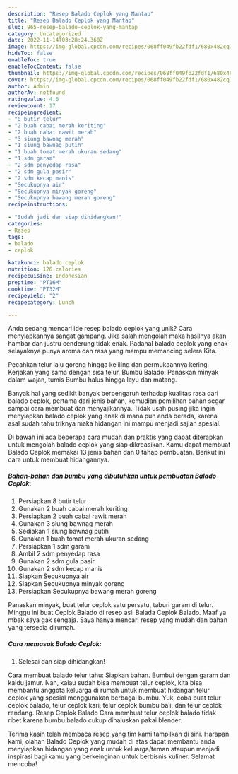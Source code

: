 ```yaml
---
description: "Resep Balado Ceplok yang Mantap"
title: "Resep Balado Ceplok yang Mantap"
slug: 965-resep-balado-ceplok-yang-mantap
category: Uncategorized
date: 2022-11-14T03:28:24.360Z
image: https://img-global.cpcdn.com/recipes/068ff049fb22fdf1/680x482cq70/balado-ceplok-foto-resep-utama.jpg
hideToc: false
enableToc: true
enableTocContent: false
thumbnail: https://img-global.cpcdn.com/recipes/068ff049fb22fdf1/680x482cq70/balado-ceplok-foto-resep-utama.jpg
cover: https://img-global.cpcdn.com/recipes/068ff049fb22fdf1/680x482cq70/balado-ceplok-foto-resep-utama.jpg
author: Admin
authorAv: notfound
ratingvalue: 4.6
reviewcount: 17
recipeingredient:
- "8 butir telur"
- "2 buah cabai merah keriting"
- "2 buah cabai rawit merah"
- "3 siung bawnag merah"
- "1 siung bawnag putih"
- "1 buah tomat merah ukuran sedang"
- "1 sdm garam"
- "2 sdm penyedap rasa"
- "2 sdm gula pasir"
- "2 sdm kecap manis"
- "Secukupnya air"
- "Secukupnya minyak goreng"
- "Secukupnya bawang merah goreng"
recipeinstructions:

- "Sudah jadi dan siap dihidangkan!"
categories:
- Resep
tags:
- balado
- ceplok

katakunci: balado ceplok 
nutrition: 126 calories
recipecuisine: Indonesian
preptime: "PT16M"
cooktime: "PT32M"
recipeyield: "2"
recipecategory: Lunch

---
```





Anda sedang mencari ide resep balado ceplok yang unik? Cara menyiapkannya sangat gampang. Jika salah mengolah maka hasilnya akan hambar dan justru cenderung tidak enak. Padahal balado ceplok yang enak selayaknya punya aroma dan rasa yang mampu memancing selera Kita.





Pecahkan telur lalu goreng hingga keliling dan permukaannya kering. Kerjakan yang sama dengan sisa telur. Bumbu Balado: Panaskan minyak dalam wajan, tumis Bumbu halus hingga layu dan matang.

Banyak hal yang sedikit banyak berpengaruh terhadap kualitas rasa dari balado ceplok, pertama dari jenis bahan, kemudian pemilihan bahan segar sampai cara membuat dan menyajikannya. Tidak usah pusing jika ingin menyiapkan balado ceplok yang enak di mana pun anda berada, karena asal sudah tahu triknya maka hidangan ini mampu menjadi sajian spesial.






Di bawah ini ada beberapa cara mudah dan praktis yang dapat diterapkan untuk mengolah balado ceplok yang siap dikreasikan. Kamu dapat membuat Balado Ceplok memakai 13 jenis bahan dan 0 tahap pembuatan. Berikut ini cara untuk membuat hidangannya.

<!--inarticleads1-->

##### Bahan-bahan dan bumbu yang dibutuhkan untuk pembuatan Balado Ceplok:

1. Persiapkan 8 butir telur
1. Gunakan 2 buah cabai merah keriting
1. Persiapkan 2 buah cabai rawit merah
1. Gunakan 3 siung bawnag merah
1. Sediakan 1 siung bawnag putih
1. Gunakan 1 buah tomat merah ukuran sedang
1. Persiapkan 1 sdm garam
1. Ambil 2 sdm penyedap rasa
1. Gunakan 2 sdm gula pasir
1. Gunakan 2 sdm kecap manis
1. Siapkan Secukupnya air
1. Siapkan Secukupnya minyak goreng
1. Persiapkan Secukupnya bawang merah goreng


Panaskan minyak, buat telur ceplok satu persatu, taburi garam di telur. Minggu ini buat Ceplok Balado di resep asli Balada Ceplok Balado. Maaf ya mbak saya gak sengaja. Saya hanya mencari resep yang mudah dan bahan yang tersedia dirumah. 

<!--inarticleads2-->

##### Cara memasak Balado Ceplok:


1. Selesai dan siap dihidangkan!

Cara membuat balado telur tahu: Siapkan bahan. Bumbui dengan garam dan kaldu jamur. Nah, kalau sudah bisa membuat telur ceplok, kita bisa membantu anggota keluarga di rumah untuk membuat hidangan telur ceplok yang spesial menggunakan berbagai bumbu. Yuk, coba buat telur ceplok balado, telur ceplok kari, telur ceplok bumbu bali, dan telur ceplok rendang. Resep Ceplok Balado Cara membuat telur ceplok balado tidak ribet karena bumbu balado cukup dihaluskan pakai blender. 

Terima kasih telah membaca resep yang tim kami tampilkan di sini. Harapan kami, olahan Balado Ceplok yang mudah di atas dapat membantu anda menyiapkan hidangan yang enak untuk keluarga/teman ataupun menjadi inspirasi bagi kamu yang berkeinginan untuk berbisnis kuliner. Selamat mencoba!
